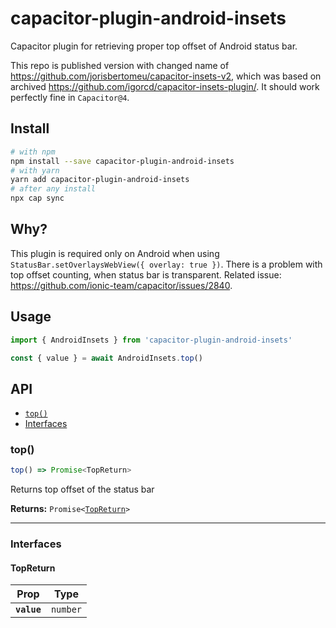 # capacitor-plugin-android-insets

Capacitor plugin for retrieving proper top offset of Android status bar.

This repo is published version with changed name of https://github.com/jorisbertomeu/capacitor-insets-v2, which was based on archived https://github.com/igorcd/capacitor-insets-plugin/. It should work perfectly fine in `Capacitor@4`.

## Install

```bash
# with npm
npm install --save capacitor-plugin-android-insets
# with yarn
yarn add capacitor-plugin-android-insets
# after any install
npx cap sync
```

## Why?

This plugin is required only on Android when using `StatusBar.setOverlaysWebView({ overlay: true })`. There is a problem with top offset counting, when status bar is transparent. Related issue: https://github.com/ionic-team/capacitor/issues/2840.

## Usage

```ts
import { AndroidInsets } from 'capacitor-plugin-android-insets'

const { value } = await AndroidInsets.top()
```

## API

<docgen-index>

- [`top()`](#top)
- [Interfaces](#interfaces)

</docgen-index>

<docgen-api>
<!--Update the source file JSDoc comments and rerun docgen to update the docs below-->

### top()

```typescript
top() => Promise<TopReturn>
```

Returns top offset of the status bar

**Returns:** <code>Promise&lt;<a href="#topreturn">TopReturn</a>&gt;</code>

---

### Interfaces

#### TopReturn

| Prop        | Type                |
| ----------- | ------------------- |
| **`value`** | <code>number</code> |

</docgen-api>

